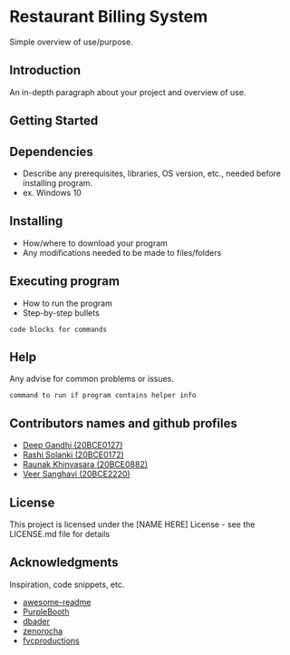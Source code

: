 # Restaurant Billing System

Simple overview of use/purpose.

## Introduction

An in-depth paragraph about your project and overview of use.

## Getting Started

## Dependencies

- Describe any prerequisites, libraries, OS version, etc., needed before installing program.
- ex. Windows 10

## Installing

- How/where to download your program
- Any modifications needed to be made to files/folders

## Executing program

- How to run the program
- Step-by-step bullets

```
code blocks for commands
```

## Help

Any advise for common problems or issues.

```
command to run if program contains helper info
```

## Contributors names and github profiles

- [Deep Gandhi (20BCE0127)](https://github.com/deepg7)
- [Rashi Solanki (20BCE0172)](https://github.com/rashisolanki)
- [Raunak Khinvasara (20BCE0882)](https://github.com/Khivvi)
- [Veer Sanghavi (20BCE2220)](https://github.com/veer64)

## License

This project is licensed under the [NAME HERE] License - see the LICENSE.md file for details

## Acknowledgments

Inspiration, code snippets, etc.

- [awesome-readme](https://github.com/matiassingers/awesome-readme)
- [PurpleBooth](https://gist.github.com/PurpleBooth/109311bb0361f32d87a2)
- [dbader](https://github.com/dbader/readme-template)
- [zenorocha](https://gist.github.com/zenorocha/4526327)
- [fvcproductions](https://gist.github.com/fvcproductions/1bfc2d4aecb01a834b46)
